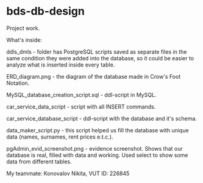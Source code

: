 # bds-db-design
Project work.

What's inside:

ddls_dmls                          - folder has PostgreSQL scripts saved as separate files in the same condition they were added into the database, so it could be easier to analyze what is inserted inside every table.

ERD_diagram.png                    - the diagram of the database made in Crow's Foot Notation.

MySQL_database_creation_script.sql - ddl-script in MySQL.

car_service_data_script            - script with all INSERT commands.

car_service_database_script        - ddl-script with the database and it's schema.

data_maker_script.py               - this script helped us fill the database with unique data (names, surnames, rent prices e.t.c.).

pgAdmin_evid_screenshot.png        - evidence screenshot. Shows that our database is real, filled with data and working. Used select to show some data from different tables.


My teammate: Konovalov Nikita, VUT ID: 226845
